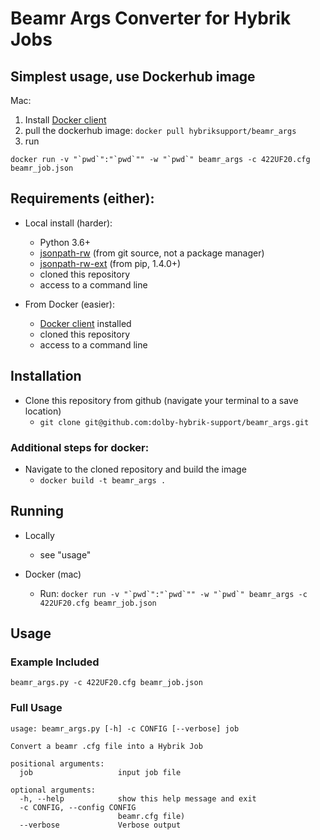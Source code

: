 # Beamr Args Converter for Hybrik Jobs

## Simplest usage, use Dockerhub image
Mac:
1) Install [Docker client](https://www.docker.com/products/docker-desktop)
2) pull the dockerhub image: `docker pull hybriksupport/beamr_args`
3) run
  ```
  docker run -v "`pwd`":"`pwd`"" -w "`pwd`" beamr_args -c 422UF20.cfg beamr_job.json
  ```



## Requirements (either):
* Local install (harder):
  * Python 3.6+
  * [jsonpath-rw](https://github.com/kennknowles/python-jsonpath-rw) (from git source, not a package manager)
  * [jsonpath-rw-ext](https://pypi.org/project/jsonpath-rw-ext/) (from pip, 1.4.0+)
  * cloned this repository
  * access to a command line

* From Docker (easier):
  * [Docker client](https://www.docker.com/products/docker-desktop) installed
  * cloned this repository
  * access to a command line

## Installation
* Clone this repository from github (navigate your terminal to a save location)
  * `git clone git@github.com:dolby-hybrik-support/beamr_args.git`

### Additional steps for docker:
* Navigate to the cloned repository and build the image
  * `docker build -t beamr_args .`

## Running
* Locally
  * see "usage"

* Docker (mac)
  * Run: ```docker run -v "`pwd`":"`pwd`"" -w "`pwd`" beamr_args -c 422UF20.cfg beamr_job.json```

## Usage
### Example Included
```
beamr_args.py -c 422UF20.cfg beamr_job.json
```


### Full Usage
```
usage: beamr_args.py [-h] -c CONFIG [--verbose] job

Convert a beamr .cfg file into a Hybrik Job

positional arguments:
  job                   input job file

optional arguments:
  -h, --help            show this help message and exit
  -c CONFIG, --config CONFIG
                        beamr.cfg file)
  --verbose             Verbose output
```
